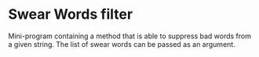 # Swear Words filter

Mini-program containing a method that is able to suppress bad words from a given string. The list of swear words can be passed as an argument.
